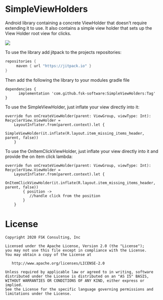 # SimpleViewHolders
Android library containing a concrete ViewHolder that doesn't require extending it to use.   It also contains a simple view holder that sets up the View Holder root view for clicks.

[![](https://jitpack.io/v/fsk-software/SimpleViewHolders.svg)](https://jitpack.io/#fsk-software/SimpleViewHolders)

To use the library add jitpack to the projects repositories: 
 
   ```gradle
   repositories { 
        maven { url "https://jitpack.io" }
   }
   ```
   
Then add the following the library to your modules gradle file
   ```
   dependencies {
         implementation 'com.github.fsk-software:SimpleViewHolders:Tag'
   }
   ```  

To use the SimpleViewHolder, just inflate your view directly into it:
    
    
    override fun onCreateViewHolder(parent: ViewGroup, viewType: Int): RecyclerView.ViewHolder =
        LayoutInflater.from(parent.context).let {
            SimpleViewHolder(it.inflate(R.layout.item_missing_items_header, parent, false))
        }


To use the OnItemClickViewHolder, just inflate your view directly into it and provide the on item click lambda:
    
    
    override fun onCreateViewHolder(parent: ViewGroup, viewType: Int): RecyclerView.ViewHolder =
        LayoutInflater.from(parent.context).let {
            OnItemClickViewHolder(it.inflate(R.layout.item_missing_items_header, parent, false))
            { position ->
               //handle click from the position
            }
        }



License
=======
    Copyright 2020 FSK Consulting, Inc

    Licensed under the Apache License, Version 2.0 (the "License");
    you may not use this file except in compliance with the License.
    You may obtain a copy of the License at

       http://www.apache.org/licenses/LICENSE-2.0

    Unless required by applicable law or agreed to in writing, software
    distributed under the License is distributed on an "AS IS" BASIS,
    WITHOUT WARRANTIES OR CONDITIONS OF ANY KIND, either express or implied.
    See the License for the specific language governing permissions and
    limitations under the License.
